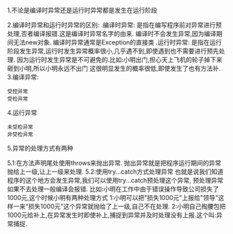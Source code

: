 1.不论是编译时异常还是运行时异常都是发生在运行阶段

2.编译时异常和运行时异常的区别:
.编译时异常:
是指在编写程序前对异常进行预处理,否者编译报错.这是编译时异常名字的由来.
编译时不会发生异常,因为编译期间无法new对象.
编译时异常通常是Exception的直接类
.运行时异常:
是指在运行阶段发生异常,运行时发生异常概率很小,几乎遇不到,即使遇到也不需要进行预先处理.
因为运行时发生异常是不可避免的.比如:小明出门,担心天上飞机的轮子掉下来砸到小明,所以小明永远不出门
这很明显发生的概率很低,即使发生了也有方法补.
3.编译异常:

    受控异常
    受检异常

4.运行异常

    未受检异常
    非受检异常

5.异常的处理方式有两种

5.1:在方法声明尾处使用throws来抛出异常.
抛出异常就是把程序运行期间的异常抛给上一级,让上一级来处理.
5.2:使用try...catch方式处理异常
也就是说我们知道程序的这个地方会发生异常,我们可以使用try...catch预处理这个异常,
预处理异常如果不去处理一般编译会报错.
比如:小明在工作中由于错误操作导致公司损失了1000元,这个时候小明有两种处理方式
1:小明可以把"损失1000元"上报给"领导"这样一来"损失1000元"这个异常就抛给了上一级,自己不在处理.
2:小明自己掏腰包把1000元给补上,在异常发生时即使补上,捕捉到异常并及时处理没有上报.这个叫:异常捕捉.



